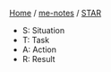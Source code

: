 [Home](https://mengxianbin.github.io) /
[me-notes](https://mengxianbin.github.io/me-notes/content) /
[STAR](https://mengxianbin.github.io/me-notes/content/STAR)

* S: Situation
* T: Task
* A: Action
* R: Result